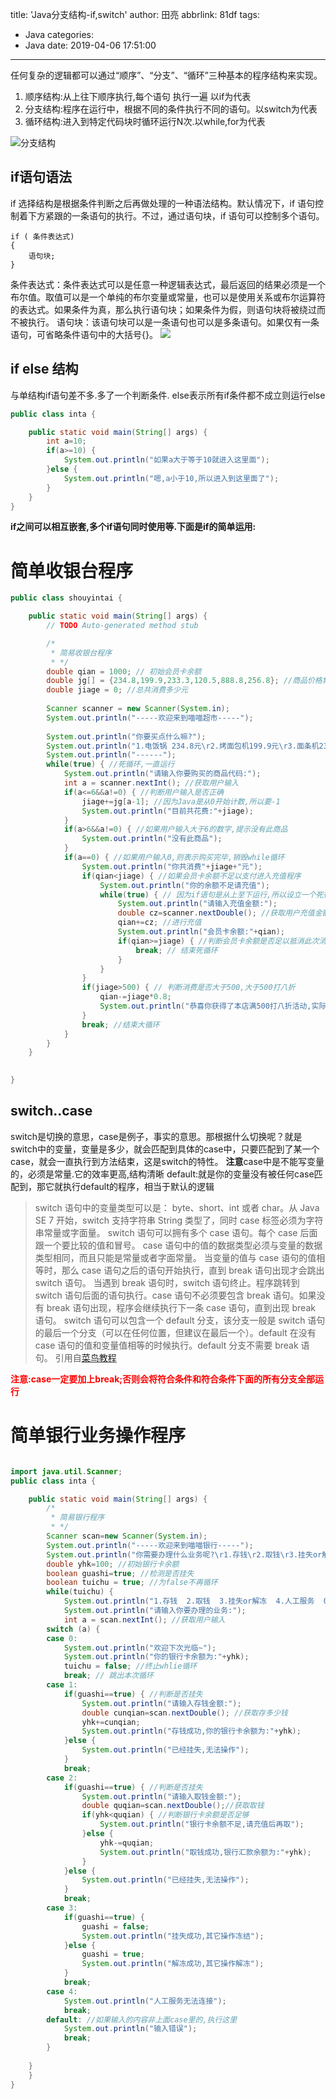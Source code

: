 title: 'Java分支结构-if,switch'
author: 田亮
abbrlink: 81df
tags:
  - Java
categories:
  - Java
date: 2019-04-06 17:51:00
---
任何复杂的逻辑都可以通过“顺序”、“分支”、“循环”三种基本的程序结构来实现。
1. 顺序结构:从上往下顺序执行,每个语句 执行一遍 以if为代表
2. 分支结构:程序在运行中，根据不同的条件执行不同的语句。以switch为代表
3. 循环结构:进入到特定代码块时循环运行N次.以while,for为代表

![分支结构](http://114.116.121.172/img/fenzhijiegou.png)
<!--more-->
## if语句语法
if 选择结构是根据条件判断之后再做处理的一种语法结构。默认情况下，if 语句控制着下方紧跟的一条语句的执行。不过，通过语句块，if 语句可以控制多个语句。
```
if ( 条件表达式)
{
    语句块;
}
```
条件表达式：条件表达式可以是任意一种逻辑表达式，最后返回的结果必须是一个布尔值。取值可以是一个单纯的布尔变量或常量，也可以是使用关系或布尔运算符的表达式。如果条件为真，那么执行语句块；如果条件为假，则语句块将被绕过而不被执行。
语句块：该语句块可以是一条语句也可以是多条语句。如果仅有一条语句，可省略条件语句中的大括号{}。
<img src="http://c.biancheng.net/uploads/allimg/180928/3-1P92Q50459617.jpg">

## if else 结构
与单结构if语句差不多.多了一个判断条件.
else表示所有if条件都不成立则运行else
```Java
public class inta {

	public static void main(String[] args) {
		int a=10;
		if(a>=10) {
			System.out.println("如果a大于等于10就进入这里面");
		}else {
			System.out.println("嗯,a小于10,所以进入到这里面了");
		}
	}
}
```
**if之间可以相互嵌套,多个if语句同时使用等.下面是if的简单运用:**

# 简单收银台程序
```Java
public class shouyintai {

	public static void main(String[] args) {
		// TODO Auto-generated method stub

		/*
		 * 简易收银台程序
		 * */
		double qian = 1000; // 初始会员卡余额
		double jg[] = {234.8,199.9,233.3,120.5,888.8,256.8}; //商品价格集合
		double jiage = 0; //总共消费多少元
		
		Scanner scanner = new Scanner(System.in); 
		System.out.println("-----欢迎来到喵喵超市-----");
		
		System.out.println("你要买点什么嘛?");
		System.out.println("1.电饭锅 234.8元\r2.烤面包机199.9元\r3.面条机233.3元\r4.豆浆机120.5元\r5.净水器888.8元\r6.微波炉256.8元\r0.买完了");
		System.out.println("------");
		while(true) { //死循环,一直运行
			System.out.println("请输入你要购买的商品代码:");
			int a = scanner.nextInt(); //获取用户输入
			if(a<=6&&a!=0) { //判断用户输入是否正确
				jiage+=jg[a-1]; //因为Java是从0开始计数,所以要-1
				System.out.println("目前共花费:"+jiage);
			}
			if(a>6&&a!=0) { //如果用户输入大于6的数字,提示没有此商品
				System.out.println("没有此商品");
			}
			if(a==0) { //如果用户输入0,则表示购买完毕,销毁while循环
				System.out.println("你共消费"+jiage+"元");
				if(qian<jiage) { //如果会员卡余额不足以支付进入充值程序
					System.out.println("你的余额不足请充值");
					while(true) { // 因为if语句是从上至下运行,所以设立一个死循环,判断用户充值是否足够
						System.out.println("请输入充值金额:");
						double cz=scanner.nextDouble(); //获取用户充值金额
						qian+=cz; //进行充值
						System.out.println("会员卡余额:"+qian);
						if(qian>=jiage) { //判断会员卡余额是否足以抵消此次消费
							break; // 结束死循环
						}
					}
				}
				if(jiage>500) { // 判断消费是否大于500,大于500打八折
					qian-=jiage*0.8; 
					System.out.println("恭喜你获得了本店满500打八折活动,实际收取"+jiage*0.8+"会员卡余额:"+qian+"\r期待您的下次光临");
				}
				break; //结束大循环
			}
		}
	}
	

}
```

## switch..case
switch是切换的意思，case是例子，事实的意思。那根据什么切换呢？就是switch中的变量，变量是多少，就会匹配到具体的case中，只要匹配到了某一个case，就会一直执行到方法结束，这是switch的特性。
**注意**case中是不能写变量的，必须是常量.它的效率更高,结构清晰
default:就是你的变量没有被任何case匹配到，那它就执行default的程序，相当于默认的逻辑
>switch 语句中的变量类型可以是： byte、short、int 或者 char。从 Java SE 7 开始，switch 支持字符串 String 类型了，同时 case 标签必须为字符串常量或字面量。
switch 语句可以拥有多个 case 语句。每个 case 后面跟一个要比较的值和冒号。
case 语句中的值的数据类型必须与变量的数据类型相同，而且只能是常量或者字面常量。
当变量的值与 case 语句的值相等时，那么 case 语句之后的语句开始执行，直到 break 语句出现才会跳出 switch 语句。
当遇到 break 语句时，switch 语句终止。程序跳转到 switch 语句后面的语句执行。case 语句不必须要包含 break 语句。如果没有 break 语句出现，程序会继续执行下一条 case 语句，直到出现 break 语句。
switch 语句可以包含一个 default 分支，该分支一般是 switch 语句的最后一个分支（可以在任何位置，但建议在最后一个）。default 在没有 case 语句的值和变量值相等的时候执行。default 分支不需要 break 语句。
引用自<a href="http://www.runoob.com/java/java-switch-case.html">菜鸟教程</a>

<font color="red">**注意:case一定要加上break;否则会将符合条件和符合条件下面的所有分支全部运行**</font>

# 简单银行业务操作程序
```Java

import java.util.Scanner;
public class inta {

	public static void main(String[] args) {
		/*
		 * 简易银行程序
		 * */
		Scanner scan=new Scanner(System.in);
		System.out.println("-----欢迎来到喵喵银行-----");
		System.out.println("你需要办理什么业务呢?\r1.存钱\r2.取钱\r3.挂失or解冻\r4.人工服务\r0.退出");
		double yhk=100; //初始银行卡余额
		boolean guashi=true; //检测是否挂失
		boolean tuichu = true; //为false不再循环
		while(tuichu) {
			System.out.println("1.存钱  2.取钱  3.挂失or解冻  4.人工服务  0.退出");
			System.out.println("请输入你要办理的业务:");
			int a = scan.nextInt(); //获取用户输入
		switch (a) {
		case 0:
			System.out.println("欢迎下次光临~");
			System.out.println("你的银行卡余额为:"+yhk);
			tuichu = false; //终止whlie循环
			break; // 跳出本次循环
		case 1:
			if(guashi==true) { //判断是否挂失
				System.out.println("请输入存钱金额:");
				double cunqian=scan.nextDouble(); //获取存多少钱
				yhk+=cunqian;
				System.out.println("存钱成功,你的银行卡余额为:"+yhk);
			}else {
				System.out.println("已经挂失,无法操作");
			}
			break;
		case 2:
			if(guashi==true) { //判断是否挂失
				System.out.println("请输入取钱金额:");
				double quqian=scan.nextDouble();//获取取钱
				if(yhk<quqian) { //判断银行卡余额是否足够
					System.out.println("银行卡余额不足,请充值后再取");
				}else {
					yhk-=quqian;
					System.out.println("取钱成功,银行汇款余额为:"+yhk);
				}
			}else {
				System.out.println("已经挂失,无法操作");
			}
			break;
		case 3:
			if(guashi==true) {
				guashi = false;
				System.out.println("挂失成功,其它操作冻结");
			}else {
				guashi = true;
				System.out.println("解冻成功,其它操作解冻");
			}
			break;
		case 4:
			System.out.println("人工服务无法连接");
			break;
		default: //如果输入的内容非上面case里的,执行这里
			System.out.println("输入错误");
			break;
		}
		
	}
	}
}
```